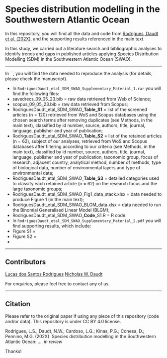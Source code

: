 # Species distribution modelling in the Southwestern Atlantic Ocean

In this repository, you will find all the data and code from [Rodrigues, Daudt et al. (202X)](https://github.com/lvcasrodrigues/RodriguesDaudt_SDM_SWAO#citation), and the supporting results referenced in the main text.

In this study, we carried out a literature search and bibliographic analyses to identify trends and gaps in published articles applying Species Distribution Modelling (SDM) in the Southwestern Atlantic Ocean (SWAO). 

***
In ``, you will find the data needed to reproduce the analysis (for details, please check the manuscript).

* In `RodriguesDaudt_etal_SDM_SWAO_Supplementary_Material_1.rar` you will find the following files:
 * savedrecs_09_05_23.bib = raw data retrieved from Web of Science;
 * scopus_09_05_23.bib = raw data retrieved from Scopus;
 * RodriguesDaudt_etal_SDM_SWAO_**Table_S1** = list of the screened articles (n = 120) retrieved from WoS and Scopus databases using the chosen search terms after removing duplicates (see Methods, in the main text), classified by id number, source, authors, title, journal, language, publisher and year of publication;
 * RodriguesDaudt_etal_SDM_SWAO_**Table_S2** = list of the retained articles (n = 62), subject of our analyses, retrieved from WoS and Scopus databases after filtering according to our criteria (see Methods, in the main text), classified by id number, source, authors, title, journal, language, publisher and year of publication, taxonomic group, focus of research, adjacent country, analytical method, number of methods, type of biological data, number of environmental layers and type of environmental data;
 * RodriguesDaudt_etal_SDM_SWAO_**Table_S3** = detailed categories used to classify each retained article (n = 62) on the research focus and the large taxonomic groups;
 * RodriguesDaudt_etal_SDM_SWAO_Fig1_data_stack.xlsx = data needed to produce Figure 1 (in the main text);
 * RodriguesDaudt_etal_SDM_SWAO_BLGM_data.xlsx = data needed to run the Binomial Generalised Linear Model (BLGM);
 * RodriguesDaudt_etal_SDM_SWAO_**Code**_S1.R = R code.
* In `RodriguesDaudt_etal_SDM_SWAO_Supplementary_Material_2.pdf` you will find supporting results, which include:
 * Figure S1 =
 * Figure S2 =
 * 

***
## Contributors

[Lucas dos Santos Rodrigues](https://github.com/lvcasrodrigues)
[Nicholas W. Daudt](https://github.com/nwdaudt)

For enquiries, please feel free to contact any of us.

***
## Citation
Please refer to the original paper if using any piece of this repository (code and/or data). This repository is under CC BY 4.0 license.

Rodrigues, L.S.; Daudt, N.W.; Cardoso, L.G.; Kinas, P.G.; Conesa, D.; Pennino, M.G. (202X). Species distribution modelling in the Southwestern Atlantic Ocean: .... *in review*

Thanks!
